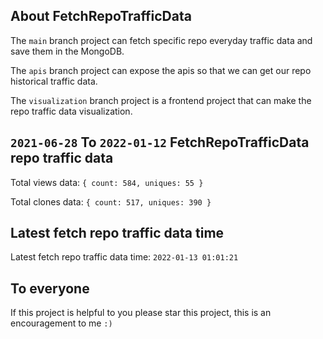 ## About FetchRepoTrafficData

The `main` branch project can fetch specific repo everyday traffic data and save them in the MongoDB.

The `apis` branch project can expose the apis so that we can get our repo historical traffic data.

The `visualization` branch project is a frontend project that can make the repo traffic data visualization.

## `2021-06-28` To `2022-01-12` FetchRepoTrafficData repo traffic data

Total views data: `{ count: 584, uniques: 55 }`

Total clones data: `{ count: 517, uniques: 390 }`

## Latest fetch repo traffic data time

Latest fetch repo traffic data time: `2022-01-13 01:01:21`

## To everyone

If this project is helpful to you please star this project, this is an encouragement to me `:)`



